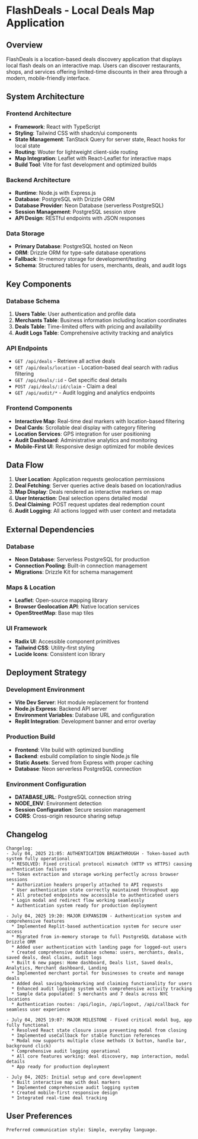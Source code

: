 # FlashDeals - Local Deals Map Application

## Overview

FlashDeals is a location-based deals discovery application that displays local flash deals on an interactive map. Users can discover restaurants, shops, and services offering limited-time discounts in their area through a modern, mobile-friendly interface.

## System Architecture

### Frontend Architecture
- **Framework**: React with TypeScript
- **Styling**: Tailwind CSS with shadcn/ui components
- **State Management**: TanStack Query for server state, React hooks for local state
- **Routing**: Wouter for lightweight client-side routing
- **Map Integration**: Leaflet with React-Leaflet for interactive maps
- **Build Tool**: Vite for fast development and optimized builds

### Backend Architecture
- **Runtime**: Node.js with Express.js
- **Database**: PostgreSQL with Drizzle ORM
- **Database Provider**: Neon Database (serverless PostgreSQL)
- **Session Management**: PostgreSQL session store
- **API Design**: RESTful endpoints with JSON responses

### Data Storage
- **Primary Database**: PostgreSQL hosted on Neon
- **ORM**: Drizzle ORM for type-safe database operations
- **Fallback**: In-memory storage for development/testing
- **Schema**: Structured tables for users, merchants, deals, and audit logs

## Key Components

### Database Schema
1. **Users Table**: User authentication and profile data
2. **Merchants Table**: Business information including location coordinates
3. **Deals Table**: Time-limited offers with pricing and availability
4. **Audit Logs Table**: Comprehensive activity tracking and analytics

### API Endpoints
- `GET /api/deals` - Retrieve all active deals
- `GET /api/deals/location` - Location-based deal search with radius filtering
- `GET /api/deals/:id` - Get specific deal details
- `POST /api/deals/:id/claim` - Claim a deal
- `GET /api/audit/*` - Audit logging and analytics endpoints

### Frontend Components
- **Interactive Map**: Real-time deal markers with location-based filtering
- **Deal Cards**: Scrollable deal display with category filtering
- **Location Services**: GPS integration for user positioning
- **Audit Dashboard**: Administrative analytics and monitoring
- **Mobile-First UI**: Responsive design optimized for mobile devices

## Data Flow

1. **User Location**: Application requests geolocation permissions
2. **Deal Fetching**: Server queries active deals based on location/radius
3. **Map Display**: Deals rendered as interactive markers on map
4. **User Interaction**: Deal selection opens detailed modal
5. **Deal Claiming**: POST request updates deal redemption count
6. **Audit Logging**: All actions logged with user context and metadata

## External Dependencies

### Database
- **Neon Database**: Serverless PostgreSQL for production
- **Connection Pooling**: Built-in connection management
- **Migrations**: Drizzle Kit for schema management

### Maps & Location
- **Leaflet**: Open-source mapping library
- **Browser Geolocation API**: Native location services
- **OpenStreetMap**: Base map tiles

### UI Framework
- **Radix UI**: Accessible component primitives
- **Tailwind CSS**: Utility-first styling
- **Lucide Icons**: Consistent icon library

## Deployment Strategy

### Development Environment
- **Vite Dev Server**: Hot module replacement for frontend
- **Node.js Express**: Backend API server
- **Environment Variables**: Database URL and configuration
- **Replit Integration**: Development banner and error overlay

### Production Build
- **Frontend**: Vite build with optimized bundling
- **Backend**: esbuild compilation to single Node.js file
- **Static Assets**: Served from Express with proper caching
- **Database**: Neon serverless PostgreSQL connection

### Environment Configuration
- **DATABASE_URL**: PostgreSQL connection string
- **NODE_ENV**: Environment detection
- **Session Configuration**: Secure session management
- **CORS**: Cross-origin resource sharing setup

## Changelog

```
Changelog:
- July 04, 2025 21:05: AUTHENTICATION BREAKTHROUGH - Token-based auth system fully operational
  * RESOLVED: Fixed critical protocol mismatch (HTTP vs HTTPS) causing authentication failures
  * Token extraction and storage working perfectly across browser sessions
  * Authorization headers properly attached to API requests
  * User authentication state correctly maintained throughout app
  * All protected endpoints now accessible to authenticated users
  * Login modal and redirect flow working seamlessly
  * Authentication system ready for production deployment

- July 04, 2025 19:20: MAJOR EXPANSION - Authentication system and comprehensive features
  * Implemented Replit-based authentication system for secure user access
  * Migrated from in-memory storage to full PostgreSQL database with Drizzle ORM
  * Added user authentication with landing page for logged-out users
  * Created comprehensive database schema: users, merchants, deals, saved deals, deal claims, audit logs
  * Built 6 new pages: Home dashboard, Deals list, Saved deals, Analytics, Merchant dashboard, Landing
  * Implemented merchant portal for businesses to create and manage deals
  * Added deal saving/bookmarking and claiming functionality for users
  * Enhanced audit logging system with comprehensive activity tracking
  * Sample data populated: 5 merchants and 7 deals across NYC locations
  * Authentication routes: /api/login, /api/logout, /api/callback for seamless user experience

- July 04, 2025 19:07: MAJOR MILESTONE - Fixed critical modal bug, app fully functional
  * Resolved React state closure issue preventing modal from closing
  * Implemented useCallback for stable function references
  * Modal now supports multiple close methods (X button, handle bar, background click)
  * Comprehensive audit logging operational
  * All core features working: deal discovery, map interaction, modal details
  * App ready for production deployment

- July 04, 2025: Initial setup and core development
  * Built interactive map with deal markers
  * Implemented comprehensive audit logging system
  * Created mobile-first responsive design
  * Integrated real-time deal tracking
```

## User Preferences

```
Preferred communication style: Simple, everyday language.
```
